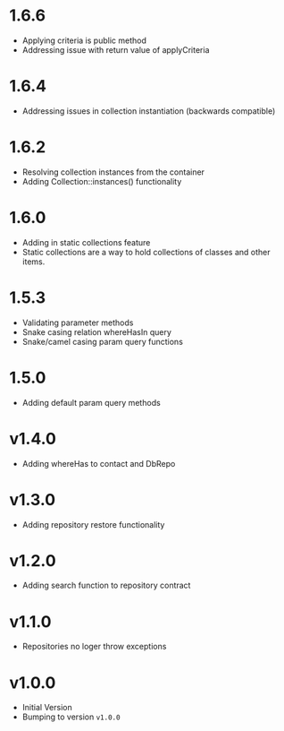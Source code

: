 # 1.6.6

- Applying criteria is public method
- Addressing issue with return value of applyCriteria

# 1.6.4

- Addressing issues in collection instantiation (backwards compatible)

# 1.6.2

- Resolving collection instances from the container
- Adding Collection::instances() functionality

# 1.6.0

- Adding in static collections feature
- Static collections are a way to hold collections of classes and other items.

# 1.5.3

- Validating parameter methods
- Snake casing relation whereHasIn query
- Snake/camel casing param query functions

# 1.5.0

- Adding default param query methods

# v1.4.0

- Adding whereHas to contact and DbRepo

# v1.3.0

- Adding repository restore functionality

# v1.2.0

- Adding search function to repository contract

# v1.1.0

- Repositories no loger throw exceptions

# v1.0.0

- Initial Version
- Bumping to version `v1.0.0`